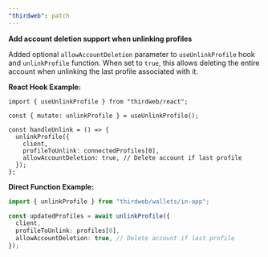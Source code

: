 ```yaml
---
"thirdweb": patch
---
```


**Add account deletion support when unlinking profiles**

Added optional `allowAccountDeletion` parameter to `useUnlinkProfile` hook and `unlinkProfile` function. When set to `true`, this allows deleting the entire account when unlinking the last profile associated with it.

**React Hook Example:**

```tsx
import { useUnlinkProfile } from "thirdweb/react";

const { mutate: unlinkProfile } = useUnlinkProfile();

const handleUnlink = () => {
  unlinkProfile({
    client,
    profileToUnlink: connectedProfiles[0],
    allowAccountDeletion: true, // Delete account if last profile
  });
};
```

**Direct Function Example:**

```ts
import { unlinkProfile } from "thirdweb/wallets/in-app";

const updatedProfiles = await unlinkProfile({
  client,
  profileToUnlink: profiles[0],
  allowAccountDeletion: true, // Delete account if last profile
});
```
